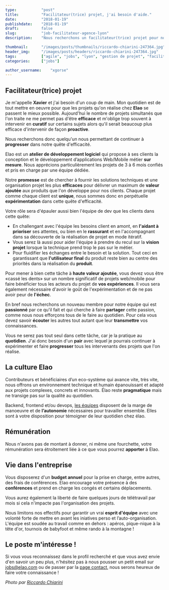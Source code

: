 ```yaml
---
type:           "post"
title:          "Facilitateur(trice) projet, j'ai besoin d'aide."
date:           "2018-01-19"
publishdate:    "2018-01-19"
draft:          false
slug:           "job-facilitateur-agence-lyon"
description:    "Nous recherchons un facilitateur(trice) projet pour notre agence de Lyon."

thumbnail:      "/images/posts/thumbnails/riccardo-chiarini-247364.jpg"
header_img:     "/images/posts/headers/riccardo-chiarini-247364.jpg"
tags:           ["agile", "jobs", "lyon", "gestion de projet", "facilitateur"]
categories:     ["jobs"]

author_username:    "xgorse"
---
```


<!--more-->


## Facilitateur(trice) projet

Je m'appelle **Xavier** et j'ai besoin d'un coup de main. Mon quotidien est de tout mettre en oeuvre pour que les projets qu'on réalise chez **Elao** se passent le mieux possible. Aujourd'hui le nombre de projets simultanés que l'on traite ne me permet pas d'être **efficace** et m'oblige trop souvent à intervenir en **curatif** sur certains sujets alors qu'il serait beaucoup plus efficace d'intervenir de façon **proactive**.

Nous recherchons donc quelqu'un nous permettant de continuer à **progresser** dans notre quête d'efficacité.

Elao est un **atelier de développement logiciel** qui propose à ses clients la conception et le développement d’applications Web/Mobile métier **sur mesure**. Nous apprécions particulièrement les projets de 3 à 6 mois confiés et pris en charge par une équipe dédiée.

Notre **promesse** est de chercher à fournir les solutions techniques et une organisation projet les plus **efficaces** pour délivrer un maximum de **valeur ajoutée** aux produits que l'on développe pour nos clients.
Chaque projet comme chaque client est **unique**, nous sommes donc en perpétuelle **expérimentation** dans cette quête d'efficacité.

Votre rôle sera d'épauler aussi bien l'équipe de dev que les clients dans cette quête:

 * En challengant avec l'équipe les besoins client en amont, en **l'aidant à prioriser** ses attentes, ou bien en le **rassurant** et en l'accompagnant dans sa découverte de la réalisation de projet en mode itératif.
 * Vous serez là aussi pour aider l'équipe à prendre du recul sur la **vision projet** lorsque la technique prend trop le pas sur le métier.
 * Pour fluidifier les échanges entre le besoin et la solution. Tout ceci en garantissant que **l'utilisateur final** du produit reste bien au centre des priorités dans la réalisation du **produit**.

Pour mener à bien cette tâche à **haute valeur ajoutée**, vous devez vous être «cassé les dents» sur un nombre significatif de projets web/mobile pour faire bénéficier tous les acteurs du projet de **vos expériences**.
Il vous sera également nécessaire d'avoir le goût de l'expérimentation et de ne pas avoir peur de **l'échec**.

En bref nous recherchons un nouveau membre pour notre équipe qui est **passionné** par ce qu'il fait et qui cherche à faire **partager** cette passion, comme nous nous efforçons tous de le faire au quotidien.
Pour cela vous devez savoir **écouter** les autres tout autant que leur **transmettre** vos connaissances.

Vous ne serez pas tout seul dans cette tâche, car je la pratique au **quotidien**. J'ai donc besoin d'un **pair** avec lequel je pourrais continuer à expérimenter et faire **progresser** tous les intervenants des projets que l'on réalise.

## La culture Elao

Contributeurs et bénéficiaires d’un eco-système qui avance vite, très vite, nous offrons un environnement technique et humain épanouissant et adapté aux projets complexes, concrets et innovants. Élao reste **pragmatique** mais ne transige pas sur la qualité au quotidien.

Backend, frontend et/ou devops, [les équipes](https://www.elao.com/fr/la-tribu) disposent de la marge de manoeuvre et de **l’autonomie** nécessaires pour travailler ensemble. Elles sont à votre disposition pour témoigner de leur quotidien chez élao.

## Rémunération

Nous n'avons pas de montant à donner, ni même une fourchette, votre rémunération sera étroitement liée à ce que vous pourrez **apporter** à Elao.

## Vie dans l'entreprise

Vous disposerez d'un **budget annuel** pour la prise en charge, entre autres, des frais de conférences. Elao encourage votre présence à des **conférences** et prend en charge les congés et certains déplacements.

Vous aurez également la liberté de faire quelques jours de télétravail par mois si cela n'impacte pas l'organisation des projets.

Nous limitons nos effectifs pour garantir un vrai **esprit d'équipe** avec une volonté forte de mettre en avant les iniatives perso et l’auto-organisation. L'équipe est soudée au travail comme en dehors : apéros, pique-nique à la tête d'or, tournois de babyfoot et même rando à la montagne !

## Le poste m'intéresse !

Si vous vous reconnaissez dans le profil recherché et que vous avez envie d'en savoir un peu plus, n'hésitez pas à nous pousser un petit email sur [jobs@elao.com](mailto:jobs@elao.com) ou de passer par la [page contact](https://www.elao.com/fr/nous-contacter/), nous serons heureux de faire votre connaissance !


*Photo par [Riccardo Chiarini](https://unsplash.com/photos/p7huyfLrdzc?utm_source=unsplash&utm_medium=referral&utm_content=creditCopyText)*
